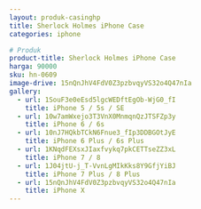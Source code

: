 ```yaml
---
layout: produk-casinghp
title: Sherlock Holmes iPhone Case
categories: iphone

# Produk
product-title: Sherlock Holmes iPhone Case
harga: 90000
sku: hn-0609
image-drive: 15nQnJhV4FdV0Z3pzbvqyVS32o4Q47nIa
gallery:
  - url: 1SouF3e0eEsd5lgcWEDftEgOb-WjG0_fI
    title: iPhone 5 / 5s / SE
  - url: 10w7amWxejo3T3VnX0MnmqnQzJTSFZp3y
    title: iPhone 6 / 6s
  - url: 10nJ7HQkbTCkN6Fnue3_fIp3DDBGOtJyE
    title: iPhone 6 Plus / 6s Plus
  - url: 1KNqdFEXsxJIaxfvykq7pkCETTseZZ3xL
    title: iPhone 7 / 8
  - url: 1J04jtU-j_T-VvnLgMIkKks8Y9GfjYiBJ
    title: iPhone 7 Plus / 8 Plus
  - url: 15nQnJhV4FdV0Z3pzbvqyVS32o4Q47nIa
    title: iPhone X
---
```

